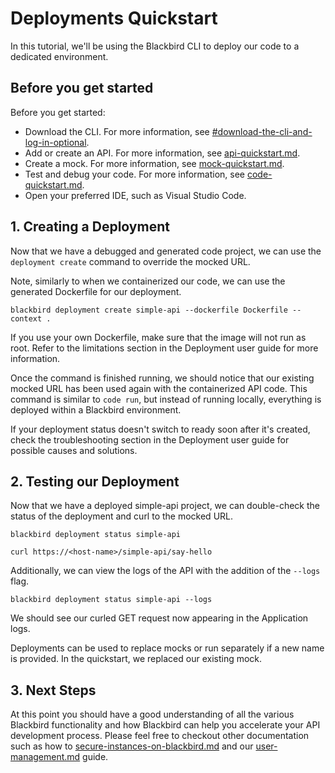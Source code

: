 # Deployments Quickstart

In this tutorial, we'll be using the Blackbird CLI to deploy our code to a dedicated environment.

## Before you get started

Before you get started:

* Download the CLI. For more information, see [#download-the-cli-and-log-in-optional](./#download-the-cli-and-log-in-optional "mention").
* Add or create an API. For more information, see [api-quickstart.md](api-quickstart.md "mention").
* Create a mock. For more information, see [mock-quickstart.md](mock-quickstart.md "mention").
* Test and debug your code. For more information, see [code-quickstart.md](code-quickstart.md "mention").
* Open your preferred IDE, such as Visual Studio Code.

## 1. Creating a Deployment

Now that we have a debugged and generated code project, we can use the `deployment create` command to override the mocked URL.

Note, similarly to when we containerized our code, we can use the generated Dockerfile for our deployment.

```shell
blackbird deployment create simple-api --dockerfile Dockerfile --context .
```

If you use your own Dockerfile, make sure that the image will not run as root. Refer to the limitations section in the Deployment user guide for more information.

Once the command is finished running, we should notice that our existing mocked URL has been used again with the containerized API code. This command is similar to `code run`, but instead of running locally, everything is deployed within a Blackbird environment.

If your deployment status doesn't switch to ready soon after it's created, check the troubleshooting section in the Deployment user guide for possible causes and solutions.

## 2. Testing our Deployment

Now that we have a deployed simple-api project, we can double-check the status of the deployment and curl to the mocked URL.

```shell
blackbird deployment status simple-api
```

```shell
curl https://<host-name>/simple-api/say-hello
```

Additionally, we can view the logs of the API with the addition of the `--logs` flag.

```shell
blackbird deployment status simple-api --logs
```

We should see our curled GET request now appearing in the Application logs.

Deployments can be used to replace mocks or run separately if a new name is provided. In the quickstart, we replaced our existing mock.

## 3. Next Steps

At this point you should have a good understanding of all the various Blackbird functionality and how Blackbird can help you accelerate your API development process. Please feel free to checkout other documentation such as how to [secure-instances-on-blackbird.md](../technical-reference/secure-instances-on-blackbird.md "mention") and our [user-management.md](../user-management.md "mention") guide.
